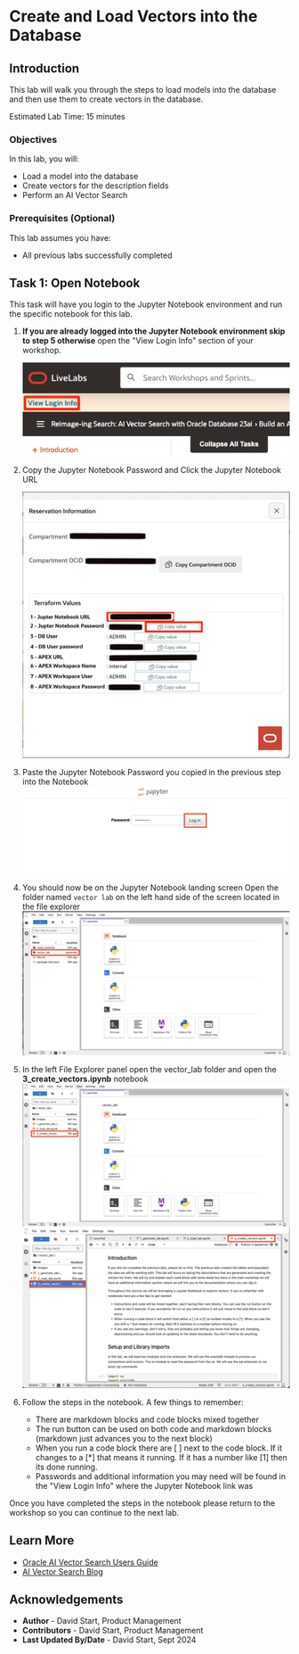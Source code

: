 # Create and Load Vectors into the Database

## Introduction

This lab will walk you through the steps to load models into the database and then use them to create vectors in the database.

Estimated Lab Time: 15 minutes

### Objectives

In this lab, you will:
* Load a model into the database
* Create vectors for the description fields
* Perform an AI Vector Search

### Prerequisites (Optional)

This lab assumes you have:
* All previous labs successfully completed


## Task 1: Open Notebook

This task will have you login to the Jupyter Notebook environment and run the specific notebook for this lab.

1. **If you are already logged into the Jupyter Notebook environment skip to step 5 otherwise** open the "View Login Info" section of your workshop.

	![Image alt text](images/lab4_1ba.png)

2. Copy the Jupyter Notebook Password and Click the Jupyter Notebook URL

    ![Image alt text](images/lab4_1a.png)

3. Paste the Jupyter Notebook Password you copied in the previous step into the Notebook
    ![Image alt text](images/lab3_3.png)

4. You should now be on the Jupyter Notebook landing screen
Open the folder named `vector lab` on the left hand side of the screen located in the file explorer
    ![Image alt text](images/lab3_4.png)

5. In the left File Explorer panel open the vector\_lab folder and open the **3\_create\_vectors.ipynb** notebook
    ![Image alt text](images/lab3_5.png)
    ![Image alt text](images/lab3_6.png)

6. Follow the steps in the notebook. A few things to remember:
    - There are markdown blocks and code blocks mixed together
    - The run button can be used on both code and markdown blocks (markdown just advances you to the next block)
    - When you run a code block there are [ ] next to the code block. If it changes to a [\*] that means it running. If it has a number like [1] then its done running.
    - Passwords and additional information you may need will be found in the "View Login Info" where the Jupyter Notebook link was

Once you have completed the steps in the notebook please return to the workshop so you can continue to the next lab.

## Learn More

* [Oracle AI Vector Search Users Guide](https://docs.oracle.com/en/database/oracle/oracle-database/23/vecse/whats-new-oracle-ai-vector-search.html)
* [AI Vector Search Blog](https://blogs.oracle.com/database/post/oracle-announces-general-availability-of-ai-vector-search-in-oracle-database-23ai)

## Acknowledgements
* **Author** - David Start, Product Management
* **Contributors** -  David Start, Product Management
* **Last Updated By/Date** - David Start, Sept 2024
